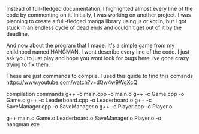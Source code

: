 Instead of full-fledged documentation, I highlighted almost every line of the code by commenting on it.
Initially, I was working on another project. I was planning to create a full-fledged manga library using 
js or kotlin, but I got stuck in an endless cycle of dead ends and couldn't get out of it by the deadline.

And now about the program that I made. It's a simple game from my childhood named HANGMAN.
I wont describe every line of the code.
I just ask you to just play and hope you wont look for bugs here.
Ive gone crazy trying to fix them.



These are just commands to compile.
I used this guide to find this comands   https://www.youtube.com/watch?v=dQw4w9WgXcQ 

compilation commands
g++ -c main.cpp -o main.o
g++ -c Game.cpp -o Game.o
g++ -c Leaderboard.cpp -o Leaderboard.o
g++ -c SaveManager.cpp -o SaveManager.o
g++ -c Player.cpp -o Player.o

g++ main.o Game.o Leaderboard.o SaveManager.o Player.o -o hangman.exe
